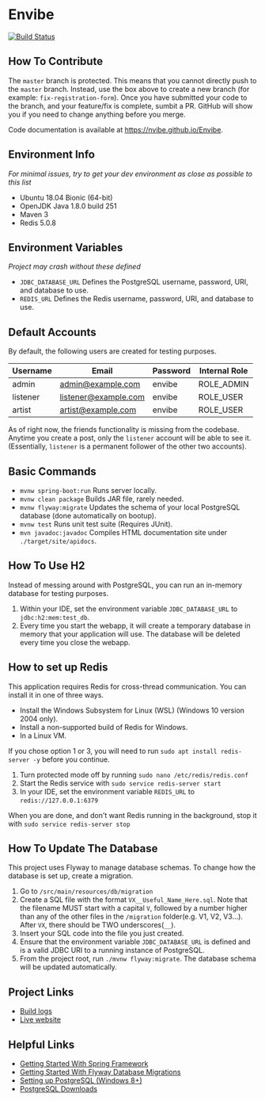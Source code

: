 # Envibe
[![Build Status](https://travis-ci.org/Nvibe/Envibe.svg?branch=master)](https://travis-ci.org/Nvibe/Envibe)

## How To Contribute
The `master` branch is protected. This means that you cannot directly push to the `master` branch. Instead, use the box above to create a new branch (for example: `fix-registration-form`). Once you have submitted your code to the branch, and your feature/fix is complete, sumbit a PR. GitHub will show you if you need to change anything before you merge.

Code documentation is available at https://nvibe.github.io/Envibe.

## Environment Info
*For minimal issues, try to get your dev environment as close as possible to this list*
- Ubuntu 18.04 Bionic (64-bit)
- OpenJDK Java 1.8.0 build 251
- Maven 3
- Redis 5.0.8

## Environment Variables
*Project may crash without these defined*
- `JDBC_DATABASE_URL` Defines the PostgreSQL username, password, URI, and database to use.
- `REDIS_URL` Defines the Redis username, password, URI, and database to use.

## Default Accounts
By default, the following users are created for testing purposes.

| Username | Email                | Password | Internal Role |
|----------|----------------------|----------|---------------|
| admin    | admin@example.com    | envibe   | ROLE_ADMIN    |
| listener | listener@example.com | envibe   | ROLE_USER     |
| artist   | artist@example.com   | envibe   | ROLE_USER     |

As of right now, the friends functionality is missing from the codebase. Anytime you create a post, only the `listener` account will be able to see it. (Essentially, `listener` is a permanent follower of the other two accounts).

## Basic Commands
- `mvnw spring-boot:run` Runs server locally.
- `mvnw clean package` Builds JAR file, rarely needed.
- `mvnw flyway:migrate` Updates the schema of your local PostgreSQL database (done automatically on bootup).
- `mvnw test` Runs unit test suite (Requires JUnit).
- `mvn javadoc:javadoc` Compiles HTML documentation site under `./target/site/apidocs`.

## How To Use H2
Instead of messing around with PostgreSQL, you can run an in-memory database for testing purposes.
1. Within your IDE, set the environment variable `JDBC_DATABASE_URL` to `jdbc:h2:mem:test_db`.
2. Every time you start the webapp, it will create a temporary database in memory that your application will use. The database will be deleted every time you close the webapp.

## How to set up Redis
This application requires Redis for cross-thread communication. You can install it in one of three ways.
- Install the Windows Subsystem for Linux (WSL) (Windows 10 version 2004 only).
- Install a non-supported build of Redis for Windows.
- In a Linux VM.

If you chose option 1 or 3, you will need to run `sudo apt install redis-server -y` before you continue.
1. Turn protected mode off by running `sudo nano /etc/redis/redis.conf`
2. Start the Redis service with `sudo service redis-server start`
3. In your IDE, set the environment variable `REDIS_URL` to `redis://127.0.0.1:6379`

When you are done, and don't want Redis running in the background, stop it with `sudo service redis-server stop`

## How To Update The Database
This project uses Flyway to manage database schemas. To change how the database is set up, create a migration.
1. Go to `/src/main/resources/db/migration`
2. Create a SQL file with the format `VX__Useful_Name_Here.sql`. Note that the filename MUST start with a capital `V`, followed by a number higher than any of the other files in the `/migration` folder(e.g. V1, V2, V3...). After `VX`, there should be TWO underscores(`__`).
3. Insert your SQL code into the file you just created.
4. Ensure that the environment variable `JDBC_DATABASE_URL` is defined and is a valid JDBC URI to a running instance of PostgreSQL.
5. From the project root, run `./mvnw flyway:migrate`. The database schema will be updated automatically.

## Project Links
- [Build logs](https://travis-ci.org/Nvibe/Envibe)
- [Live website](https://envibe.herokuapp.com/)

## Helpful Links
- [Getting Started With Spring Framework](https://spring.io/guides/gs/serving-web-content/)
- [Getting Started With Flyway Database Migrations](https://flywaydb.org/getstarted/firststeps/maven)
- [Setting up PostgreSQL (Windows 8+)](https://www.guru99.com/download-install-postgresql.html)
- [PostgreSQL Downloads](https://www.postgresql.org/download/windows/)


